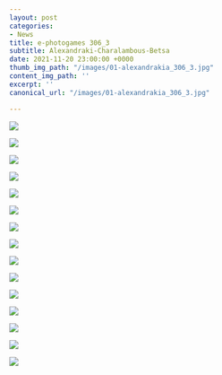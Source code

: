 ```yaml
---
layout: post
categories:
- News
title: e-photogames 306_3
subtitle: Alexandraki-Charalambous-Betsa
date: 2021-11-20 23:00:00 +0000
thumb_img_path: "/images/01-alexandrakia_306_3.jpg"
content_img_path: ''
excerpt: ''
canonical_url: "/images/01-alexandrakia_306_3.jpg"

---
```

![](/images/01-alexandrakia_306_3.jpg)

![](/images/02charalambouss306_3.jpg)

![](/images/03-betsae306_3.jpg)

![](/images/004-alexandrakiax_306_3.jpg)

![](/images/05charalambouss306_3.jpg)

![](/images/06-betsae306_3.jpg)

![](/images/07-alexandrakia_306-3.jpg)

![](/images/08charalambouss306_3.jpg)

![](/images/09-betsae306_3.jpg)

![](/images/10-alexandrakia_306_3.jpg)

![](/images/11charalambouss306_3.jpg)

![](/images/12-betsae306_3.jpg)

![](/images/13-alexandrakia_306_3.jpg)

![](/images/14charalambouss306_3.jpg)

![](/images/15-betsae306_3.jpg)